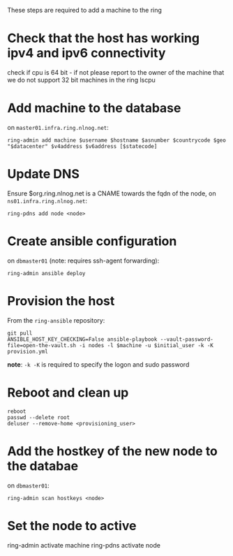 These steps are required to add a machine to the ring

# Check that the host has working ipv4 and ipv6 connectivity

check if cpu is 64 bit - if not please report to the owner of the machine that we do not support 32 bit machines in the ring
lscpu

# Add machine to the database

on `master01.infra.ring.nlnog.net`:

```
ring-admin add machine $username $hostname $asnumber $countrycode $geo "$datacenter" $v4address $v6address [$statecode]
```

# Update DNS

Ensure $org.ring.nlnog.net is a CNAME towards the fqdn of the node, on `ns01.infra.ring.nlnog.net`:

```
ring-pdns add node <node>
```

# Create ansible configuration

on `dbmaster01` (note: requires ssh-agent forwarding):

```
ring-admin ansible deploy
```

# Provision the host

From the `ring-ansible` repository:

```
git pull
ANSIBLE_HOST_KEY_CHECKING=False ansible-playbook --vault-password-file=open-the-vault.sh -i nodes -l $machine -u $initial_user -k -K provision.yml
```

**note**: `-k -K` is required to specify the logon and sudo password

# Reboot and clean up

```
reboot
passwd --delete root
deluser --remove-home <provisioning_user>
```

# Add the hostkey of the new node to the databae

on `dbmaster01`:

```
ring-admin scan hostkeys <node>
```

# Set the node to active

ring-admin activate machine <node>
ring-pdns activate node <node>

